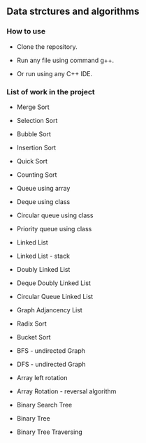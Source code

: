 ## Data strctures and algorithms

### How to use

- Clone the repository.

- Run any file using command g++.

- Or run using any C++ IDE.

### List of work in the project

- Merge Sort

- Selection Sort

- Bubble Sort

- Insertion Sort

- Quick Sort

- Counting Sort

- Queue using array

- Deque using class

- Circular queue using class

- Priority queue using class

- Linked List

- Linked List - stack

- Doubly Linked List

- Deque Doubly Linked List

- Circular Queue Linked List

- Graph Adjancency List

- Radix Sort

- Bucket Sort

- BFS - undirected Graph

- DFS - undirected Graph

- Array left rotation

- Array Rotation - reversal algorithm

- Binary Search Tree

- Binary Tree

- Binary Tree Traversing
